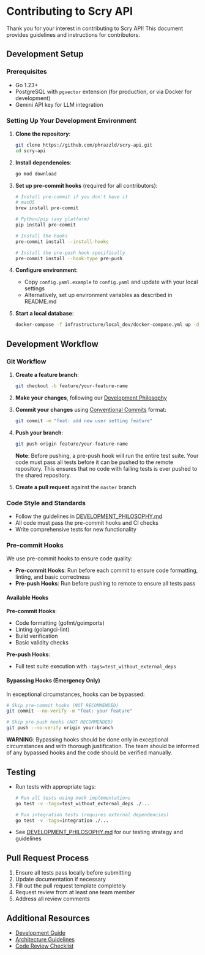 # Contributing to Scry API

Thank you for your interest in contributing to Scry API! This document provides guidelines and instructions for contributors.

## Development Setup

### Prerequisites
- Go 1.23+
- PostgreSQL with `pgvector` extension (for production, or via Docker for development)
- Gemini API key for LLM integration

### Setting Up Your Development Environment

1. **Clone the repository**:
   ```bash
   git clone https://github.com/phrazzld/scry-api.git
   cd scry-api
   ```

2. **Install dependencies**:
   ```bash
   go mod download
   ```

3. **Set up pre-commit hooks** (required for all contributors):
   ```bash
   # Install pre-commit if you don't have it
   # macOS
   brew install pre-commit

   # Python/pip (any platform)
   pip install pre-commit

   # Install the hooks
   pre-commit install --install-hooks

   # Install the pre-push hook specifically
   pre-commit install --hook-type pre-push
   ```

4. **Configure environment**:
   - Copy `config.yaml.example` to `config.yaml` and update with your local settings
   - Alternatively, set up environment variables as described in README.md

5. **Start a local database**:
   ```bash
   docker-compose -f infrastructure/local_dev/docker-compose.yml up -d
   ```

## Development Workflow

### Git Workflow

1. **Create a feature branch**:
   ```bash
   git checkout -b feature/your-feature-name
   ```

2. **Make your changes**, following our [Development Philosophy](docs/DEVELOPMENT_PHILOSOPHY.md)

3. **Commit your changes** using [Conventional Commits](https://www.conventionalcommits.org/) format:
   ```bash
   git commit -m "feat: add new user setting feature"
   ```

4. **Push your branch**:
   ```bash
   git push origin feature/your-feature-name
   ```

   **Note**: Before pushing, a pre-push hook will run the entire test suite. Your code must pass all tests before it can be pushed to the remote repository. This ensures that no code with failing tests is ever pushed to the shared repository.

5. **Create a pull request** against the `master` branch

### Code Style and Standards

- Follow the guidelines in [DEVELOPMENT_PHILOSOPHY.md](docs/DEVELOPMENT_PHILOSOPHY.md)
- All code must pass the pre-commit hooks and CI checks
- Write comprehensive tests for new functionality

### Pre-commit Hooks

We use pre-commit hooks to ensure code quality:

- **Pre-commit Hooks**: Run before each commit to ensure code formatting, linting, and basic correctness
- **Pre-push Hooks**: Run before pushing to remote to ensure all tests pass

#### Available Hooks

**Pre-commit Hooks**:
- Code formatting (gofmt/goimports)
- Linting (golangci-lint)
- Build verification
- Basic validity checks

**Pre-push Hooks**:
- Full test suite execution with `-tags=test_without_external_deps`

#### Bypassing Hooks (Emergency Only)

In exceptional circumstances, hooks can be bypassed:

```bash
# Skip pre-commit hooks (NOT RECOMMENDED)
git commit --no-verify -m "feat: your feature"

# Skip pre-push hooks (NOT RECOMMENDED)
git push --no-verify origin your-branch
```

**WARNING**: Bypassing hooks should be done only in exceptional circumstances and with thorough justification. The team should be informed of any bypassed hooks and the code should be verified manually.

## Testing

- Run tests with appropriate tags:
  ```bash
  # Run all tests using mock implementations
  go test -v -tags=test_without_external_deps ./...

  # Run integration tests (requires external dependencies)
  go test -v -tags=integration ./...
  ```

- See [DEVELOPMENT_PHILOSOPHY.md](docs/DEVELOPMENT_PHILOSOPHY.md#testing-strategy) for our testing strategy and guidelines

## Pull Request Process

1. Ensure all tests pass locally before submitting
2. Update documentation if necessary
3. Fill out the pull request template completely
4. Request review from at least one team member
5. Address all review comments

## Additional Resources

- [Development Guide](docs/DEVELOPMENT_GUIDE.md)
- [Architecture Guidelines](docs/philosophy/ARCHITECTURE_GUIDELINES.md)
- [Code Review Checklist](docs/CODE_REVIEW_CHECKLIST.md)

